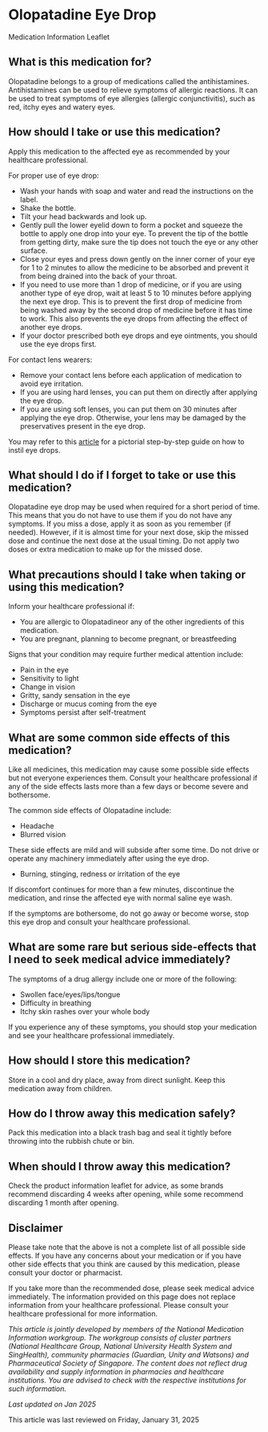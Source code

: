 # Olopatadine Eye Drop

Medication Information Leaflet

What is this medication for?
----------------------------

Olopatadine belongs to a group of medications called the antihistamines. Antihistamines can be used to relieve symptoms of allergic reactions. It can be used to treat symptoms of eye allergies (allergic conjunctivitis), such as red, itchy eyes and watery eyes.

How should I take or use this medication?
-----------------------------------------

Apply this medication to the affected eye as recommended by your healthcare professional.

For proper use of eye drop:

* Wash your hands with soap and water and read the instructions on the label.
* Shake the bottle.
* Tilt your head backwards and look up.
* Gently pull the lower eyelid down to form a pocket and squeeze the bottle to apply one drop into your eye. To prevent the tip of the bottle from getting dirty, make sure the tip does not touch the eye or any other surface.
* Close your eyes and press down gently on the inner corner of your eye for 1 to 2 minutes to allow the medicine to be absorbed and prevent it from being drained into the back of your throat.
* If you need to use more than 1 drop of medicine, or if you are using another type of eye drop, wait at least 5 to 10 minutes before applying the next eye drop. This is to prevent the first drop of medicine from being washed away by the second drop of medicine before it has time to work. This also prevents the eye drops from affecting the effect of another eye drops.
* If your doctor prescribed both eye drops and eye ointments, you should use the eye drops first.

For contact lens wearers:

* Remove your contact lens before each application of medication to avoid eye irritation.
* If you are using hard lenses, you can put them on directly after applying the eye drop.
* If you are using soft lenses, you can put them on 30 minutes after applying the eye drop. Otherwise, your lens may be damaged by the preservatives present in the eye drop.

You may refer to this [article](https://www.healthhub.sg/a-z/medications/a-step-by-step-guide-on-how-to-instil-eye-drops) for a pictorial step-by-step guide on how to instil eye drops.

What should I do if I forget to take or use this medication?
------------------------------------------------------------

Olopatadine eye drop may be used when required for a short period of time. This means that you do not have to use them if you do not have any symptoms. If you miss a dose, apply it as soon as you remember (if needed). However, if it is almost time for your next dose, skip the missed dose and continue the next dose at the usual timing. Do not apply two doses or extra medication to make up for the missed dose.

What precautions should I take when taking or using this medication?
--------------------------------------------------------------------

Inform your healthcare professional if:

* You are allergic to Olopatadineor any of the other ingredients of this medication.
* You are pregnant, planning to become pregnant, or breastfeeding

Signs that your condition may require further medical attention include:

* Pain in the eye
* Sensitivity to light
* Change in vision
* Gritty, sandy sensation in the eye
* Discharge or mucus coming from the eye
* Symptoms persist after self-treatment

What are some common side effects of this medication?
-----------------------------------------------------

Like all medicines, this medication may cause some possible side effects but not everyone experiences them. Consult your healthcare professional if any of the side effects lasts more than a few days or become severe and bothersome.

The common side effects of Olopatadine include:

* Headache
* Blurred vision

These side effects are mild and will subside after some time. Do not drive or operate any machinery immediately after using the eye drop.

* Burning, stinging, redness or irritation of the eye

If discomfort continues for more than a few minutes, discontinue the medication, and rinse the affected eye with normal saline eye wash.

If the symptoms are bothersome, do not go away or become worse, stop this eye drop and consult your healthcare professional.

What are some rare but serious side-effects that I need to seek medical advice immediately?
-------------------------------------------------------------------------------------------

The symptoms of a drug allergy include one or more of the following:

* Swollen face/eyes/lips/tongue
* Difficulty in breathing
* Itchy skin rashes over your whole body

If you experience any of these symptoms, you should stop your medication and see your healthcare professional immediately.

How should I store this medication?
-----------------------------------

Store in a cool and dry place, away from direct sunlight. Keep this medication away from children.

How do I throw away this medication safely?
-------------------------------------------

Pack this medication into a black trash bag and seal it tightly before throwing into the rubbish chute or bin.

When should I throw away this medication?
-----------------------------------------

Check the product information leaflet for advice, as some brands recommend discarding 4 weeks after opening, while some recommend discarding 1 month after opening.

Disclaimer
----------

Please take note that the above is not a complete list of all possible side effects. If you have any concerns about your medication or if you have other side effects that you think are caused by this medication, please consult your doctor or pharmacist.

If you take more than the recommended dose, please seek medical advice immediately. The information provided on this page does not replace information from your healthcare professional. Please consult your healthcare professional for more information.

*This article is jointly developed by members of the National Medication Information workgroup. The workgroup consists of cluster partners (National Healthcare Group, National University Health System and SingHealth), community pharmacies (Guardian, Unity and Watsons) and Pharmaceutical Society of Singapore. The content does not reflect drug availability and supply information in pharmacies and healthcare institutions. You are advised to check with the respective institutions for such information.*

*Last updated on Jan 2025*

This article was last reviewed on
Friday, January 31, 2025